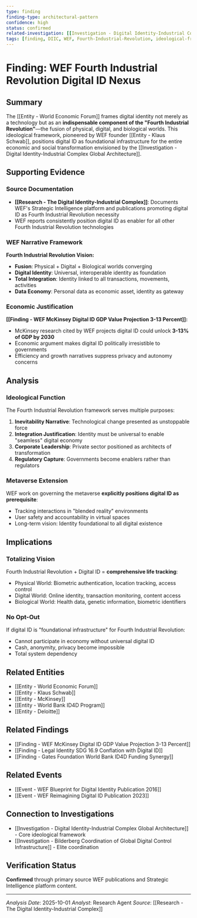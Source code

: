 ```yaml
---
type: finding
finding-type: architectural-pattern
confidence: high
status: confirmed
related-investigation: [[Investigation - Digital Identity-Industrial Complex Global Architecture]]
tags: [finding, DIIC, WEF, Fourth-Industrial-Revolution, ideological-framework, digital-id]
---
```


# Finding: WEF Fourth Industrial Revolution Digital ID Nexus

## Summary
The [[Entity - World Economic Forum]] frames digital identity not merely as a technology but as an **indispensable component of the "Fourth Industrial Revolution"**—the fusion of physical, digital, and biological worlds. This ideological framework, pioneered by WEF founder [[Entity - Klaus Schwab]], positions digital ID as foundational infrastructure for the entire economic and social transformation envisioned by the [[Investigation - Digital Identity-Industrial Complex Global Architecture]].

## Supporting Evidence

### Source Documentation
- **[[Research - The Digital Identity-Industrial Complex]]**: Documents WEF's Strategic Intelligence platform and publications promoting digital ID as Fourth Industrial Revolution necessity
- WEF reports consistently position digital ID as enabler for all other Fourth Industrial Revolution technologies

### WEF Narrative Framework
**Fourth Industrial Revolution Vision:**
- **Fusion**: Physical + Digital + Biological worlds converging
- **Digital Identity**: Universal, interoperable identity as foundation
- **Total Integration**: Identity linked to all transactions, movements, activities
- **Data Economy**: Personal data as economic asset, identity as gateway

### Economic Justification
**[[Finding - WEF McKinsey Digital ID GDP Value Projection 3-13 Percent]]:**
- McKinsey research cited by WEF projects digital ID could unlock **3-13% of GDP by 2030**
- Economic argument makes digital ID politically irresistible to governments
- Efficiency and growth narratives suppress privacy and autonomy concerns

## Analysis

### Ideological Function
The Fourth Industrial Revolution framework serves multiple purposes:

1. **Inevitability Narrative**: Technological change presented as unstoppable force
2. **Integration Justification**: Identity must be universal to enable "seamless" digital economy
3. **Corporate Leadership**: Private sector positioned as architects of transformation
4. **Regulatory Capture**: Governments become enablers rather than regulators

### Metaverse Extension
WEF work on governing the metaverse **explicitly positions digital ID as prerequisite**:
- Tracking interactions in "blended reality" environments
- User safety and accountability in virtual spaces
- Long-term vision: Identity foundational to all digital existence

## Implications

### Totalizing Vision
Fourth Industrial Revolution + Digital ID = **comprehensive life tracking**:
- Physical World: Biometric authentication, location tracking, access control
- Digital World: Online identity, transaction monitoring, content access
- Biological World: Health data, genetic information, biometric identifiers

### No Opt-Out
If digital ID is "foundational infrastructure" for Fourth Industrial Revolution:
- Cannot participate in economy without universal digital ID
- Cash, anonymity, privacy become impossible
- Total system dependency

## Related Entities
- [[Entity - World Economic Forum]]
- [[Entity - Klaus Schwab]]
- [[Entity - McKinsey]]
- [[Entity - World Bank ID4D Program]]
- [[Entity - Deloitte]]

## Related Findings
- [[Finding - WEF McKinsey Digital ID GDP Value Projection 3-13 Percent]]
- [[Finding - Legal Identity SDG 16.9 Conflation with Digital ID]]
- [[Finding - Gates Foundation World Bank ID4D Funding Synergy]]

## Related Events
- [[Event - WEF Blueprint for Digital Identity Publication 2016]]
- [[Event - WEF Reimagining Digital ID Publication 2023]]

## Connection to Investigations
- [[Investigation - Digital Identity-Industrial Complex Global Architecture]] - Core ideological framework
- [[Investigation - Bilderberg Coordination of Global Digital Control Infrastructure]] - Elite coordination

## Verification Status
**Confirmed** through primary source WEF publications and Strategic Intelligence platform content.

---
*Analysis Date*: 2025-10-01
*Analyst*: Research Agent
*Source*: [[Research - The Digital Identity-Industrial Complex]]
